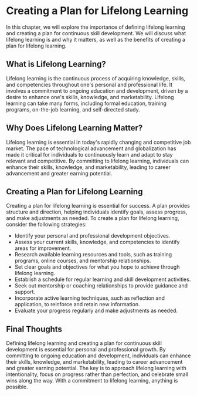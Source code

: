 Creating a Plan for Lifelong Learning
============================================================================

In this chapter, we will explore the importance of defining lifelong learning and creating a plan for continuous skill development. We will discuss what lifelong learning is and why it matters, as well as the benefits of creating a plan for lifelong learning.

What is Lifelong Learning?
--------------------------

Lifelong learning is the continuous process of acquiring knowledge, skills, and competencies throughout one's personal and professional life. It involves a commitment to ongoing education and development, driven by a desire to enhance one's skills, knowledge, and marketability. Lifelong learning can take many forms, including formal education, training programs, on-the-job learning, and self-directed study.

Why Does Lifelong Learning Matter?
----------------------------------

Lifelong learning is essential in today's rapidly changing and competitive job market. The pace of technological advancement and globalization has made it critical for individuals to continuously learn and adapt to stay relevant and competitive. By committing to lifelong learning, individuals can enhance their skills, knowledge, and marketability, leading to career advancement and greater earning potential.

Creating a Plan for Lifelong Learning
-------------------------------------

Creating a plan for lifelong learning is essential for success. A plan provides structure and direction, helping individuals identify goals, assess progress, and make adjustments as needed. To create a plan for lifelong learning, consider the following strategies:

* Identify your personal and professional development objectives.
* Assess your current skills, knowledge, and competencies to identify areas for improvement.
* Research available learning resources and tools, such as training programs, online courses, and mentorship relationships.
* Set clear goals and objectives for what you hope to achieve through lifelong learning.
* Establish a schedule for regular learning and skill development activities.
* Seek out mentorship or coaching relationships to provide guidance and support.
* Incorporate active learning techniques, such as reflection and application, to reinforce and retain new information.
* Evaluate your progress regularly and make adjustments as needed.

Final Thoughts
--------------

Defining lifelong learning and creating a plan for continuous skill development is essential for personal and professional growth. By committing to ongoing education and development, individuals can enhance their skills, knowledge, and marketability, leading to career advancement and greater earning potential. The key is to approach lifelong learning with intentionality, focus on progress rather than perfection, and celebrate small wins along the way. With a commitment to lifelong learning, anything is possible.

